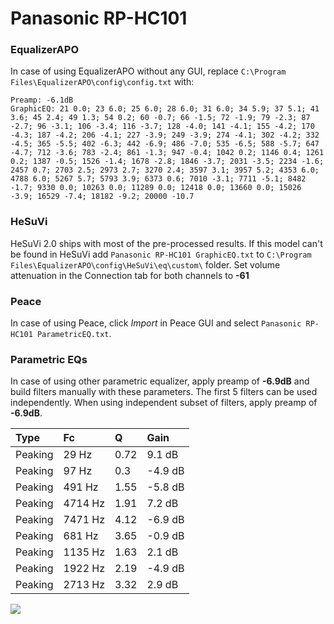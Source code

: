 # Panasonic RP-HC101

### EqualizerAPO
In case of using EqualizerAPO without any GUI, replace `C:\Program Files\EqualizerAPO\config\config.txt`
with:
```
Preamp: -6.1dB
GraphicEQ: 21 0.0; 23 6.0; 25 6.0; 28 6.0; 31 6.0; 34 5.9; 37 5.1; 41 3.6; 45 2.4; 49 1.3; 54 0.2; 60 -0.7; 66 -1.5; 72 -1.9; 79 -2.3; 87 -2.7; 96 -3.1; 106 -3.4; 116 -3.7; 128 -4.0; 141 -4.1; 155 -4.2; 170 -4.3; 187 -4.2; 206 -4.1; 227 -3.9; 249 -3.9; 274 -4.1; 302 -4.2; 332 -4.5; 365 -5.5; 402 -6.3; 442 -6.9; 486 -7.0; 535 -6.5; 588 -5.7; 647 -4.7; 712 -3.6; 783 -2.4; 861 -1.3; 947 -0.4; 1042 0.2; 1146 0.4; 1261 0.2; 1387 -0.5; 1526 -1.4; 1678 -2.8; 1846 -3.7; 2031 -3.5; 2234 -1.6; 2457 0.7; 2703 2.5; 2973 2.7; 3270 2.4; 3597 3.1; 3957 5.2; 4353 6.0; 4788 6.0; 5267 5.7; 5793 3.9; 6373 0.6; 7010 -3.1; 7711 -5.1; 8482 -1.7; 9330 0.0; 10263 0.0; 11289 0.0; 12418 0.0; 13660 0.0; 15026 -3.9; 16529 -7.4; 18182 -9.2; 20000 -10.7
```

### HeSuVi
HeSuVi 2.0 ships with most of the pre-processed results. If this model can't be found in HeSuVi add
`Panasonic RP-HC101 GraphicEQ.txt` to `C:\Program Files\EqualizerAPO\config\HeSuVi\eq\custom\` folder.
Set volume attenuation in the Connection tab for both channels to **-61**

### Peace
In case of using Peace, click *Import* in Peace GUI and select `Panasonic RP-HC101 ParametricEQ.txt`.

### Parametric EQs
In case of using other parametric equalizer, apply preamp of **-6.9dB** and build filters manually
with these parameters. The first 5 filters can be used independently.
When using independent subset of filters, apply preamp of **-6.9dB**.

| Type    | Fc      |    Q | Gain    |
|:--------|:--------|:-----|:--------|
| Peaking | 29 Hz   | 0.72 | 9.1 dB  |
| Peaking | 97 Hz   | 0.3  | -4.9 dB |
| Peaking | 491 Hz  | 1.55 | -5.8 dB |
| Peaking | 4714 Hz | 1.91 | 7.2 dB  |
| Peaking | 7471 Hz | 4.12 | -6.9 dB |
| Peaking | 681 Hz  | 3.65 | -0.9 dB |
| Peaking | 1135 Hz | 1.63 | 2.1 dB  |
| Peaking | 1922 Hz | 2.19 | -4.9 dB |
| Peaking | 2713 Hz | 3.32 | 2.9 dB  |

![](https://raw.githubusercontent.com/jaakkopasanen/AutoEq/master/results/rtings/avg/Panasonic%20RP-HC101/Panasonic%20RP-HC101.png)